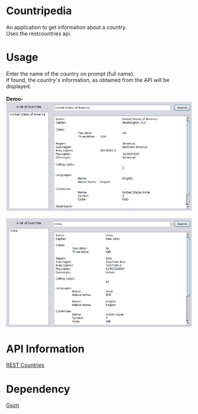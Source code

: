 # Countripedia
An application to get information about a country.<br/>
Uses the restcountries api.<br/>

# Usage
Enter the name of the country on prompt (full name).<br/>
If found, the country's information, as obtained from the API will be displayed.<br/>
<br/>
<b>Demo-</b><br/>
![screenshot-usa](./screenshots/scrnsht-usa.png)
<br/><br/>
![screenshot-india](./screenshots/scrnsht-india.png)

# API Information
[REST Countries](https://restcountries.eu/)

# Dependency
[Gson](https://github.com/google/gson)
